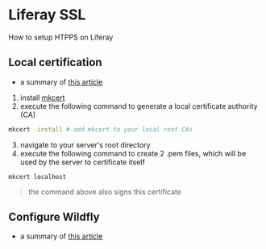# Liferay SSL
How to setup HTPPS on Liferay

## Local certification
- a summary of [this article](https://web.dev/how-to-use-local-https/)
1. install [mkcert](https://github.com/FiloSottile/mkcert#installation)
2. execute the following command to generate a local certificate authority (CA)
```bash
mkcert -install # add mkcert to your local root CAs
```
3. navigate to your server's root directory
4. execute the following command to create 2 .pem files, which will be used by the server to certificate itself
```
mkcert localhost
```
> the command above also signs this certificate

## Configure Wildfly
- a summary of [this article](https://medium.com/@hasnat.saeed/setup-ssl-https-on-jboss-wildfly-application-server-fde6288a0f40)
